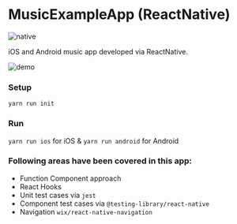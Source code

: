 # MusicExampleApp (ReactNative)

![native](https://img.shields.io/endpoint?url=https://gist.githubusercontent.com/karankalsi/9ab197d84cab86c98e0e43db1942b17b/raw/test_version_badge.json)

iOS and Android music app developed via ReactNative.

![demo](demo.gif)

### Setup
`yarn run init`

### Run
`yarn run ios` for iOS & `yarn run android` for Android

### Following areas have been covered in this app:
- Function Component approach
- React Hooks
- Unit test cases via `jest`
- Component test cases via `@testing-library/react-native`
- Navigation `wix/react-native-navigation`
